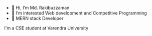 - 👋 Hi, I’m Md. Rakibuzzaman
- 👀 I’m interested Web development and Competitive Programming
- 🌱 MERN stack Developer

I'm a CSE student at Varendra University
